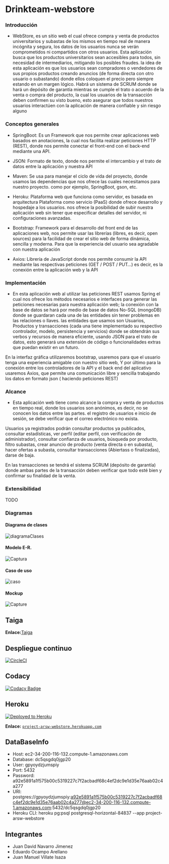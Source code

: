 # Drinkteam-webstore

### Introducción

- WebStore, es un sitio web el cual ofrece compra y venta de productos universitarios y subastas de los mismos en tiempo real de manera incógnita y segura, los datos de los usuarios nunca se verán comprometidos ni compartidos con otros usuarios. Esta aplicación busca que los productos universitarios sean accesibles para todos, sin necesidad de intermediarios, mitigando los posibles fraudes. la idea de esta aplicación es que los usuarios sean compradores o vendedores de sus propios productos creando anuncios (de forma directa con otro usuario o subastando) donde ellos coloquen el precio pero siempre estando en un margen lógico. Habrá un sistema de SCRUM donde se hará un depósito de garantía mientras se cumple el trato o acuerdo de la venta o compra del producto, la cual los usuarios de la transacción deben confirmen su visto bueno, esto asegurar que todos nuestros usuarios interactúen con la aplicación de manera confiable y sin riesgo alguno

### Conceptos generales

- SpringBoot: Es un Framework que nos permite crear aplicaciones web basados en anotaciones, la cual nos facilita realizar peticiones HTTP (REST), donde nos permite conectar el front-end con el back-end mediante una API.

- JSON: Formato de texto, donde nos permite el intercambio y el trato de datos entre la aplicación y nuestra API 

- Maven: Se usa para manejar el ciclo de vida del proyecto, donde usamos las dependencias que nos ofrece las cuales necesitamos para nuestro proyecto. como por ejemplo, SpringBoot, gson, etc.

- Heroku: Plataforma web que funciona como servidor, es basada en arquitectura Plataforma como servicio (PaaS) donde ofrece desarrollo y hospedaje a los usuarios. nos ofrece la posibilidad de subir nuestra aplicación web sin tener que especificar detalles del servidor, ni configuraciones avanzadas.

- Bootstrap: Framework para el desarrollo del front end de las aplicaciones web, nos permite usar las librerías (libres, es decir, open sources)  para la facilidad de crear el sitio web de forma dinámica, sencilla y moderna. Para que la experiencia del usuario sea agradable con nuestra aplicación

- Axios: Librería de JavaScript donde nos permite consumir la API mediante las respectivas peticiones (GET / POST / PUT…) es decir, es la conexión entre la aplicación web y la API

### Implementación

- En esta aplicación web al utilizar las peticiones REST usamos Spring el cual nos ofrece los métodos necesarios e interfaces para generar las peticiones necesarias para nuestra aplicación web; la conexión con la base de datos se hará por medio de base de datos No-SQL (mongoDB) donde se guardaran cada una de las entidades sin tener problemas en las relaciones o llaves. las entidades que usamos son Usuarios, Productos y transacciones (cada una tiene implementado su respectivo controlador, modelo, persistencia y servicios) donde se obtendrán sus verbos y recursos de manera eficiente, usando JSON para el trato de datos, esto generará una extensión de código o funcionalidades extras que puedan existir en un futuro.

En la interfaz gráfica utilizaremos bootstrap, usaremos para que el usuario tenga una experiencia amigable con nuestro sitio web, Y por último para la conexión entre los controladores de la API y el back end del aplicativo usaremos Axios, que permite una comunicación libre y sencilla trabajando  los datos en formato json ( haciendo peticiones REST)

### Alcance

- Esta aplicación web tiene como alcance la compra y venta de productos en tiempo real, donde los usuarios son anónimos, es decir, no se conocen los datos entre las partes. el registro de usuarios e inicio de sesión, se debe verificar que el correo electrónico no exista.

Usuarios ya registrados podrán consultar productos ya publicados, consultar estadísticas, ver perfil (editar perfil, con verificación de administrador), consultar confianza de usuarios, búsqueda por producto, filtro subastas,  crear anuncio de producto (venta directa o en subasta), hacer ofertas a subasta, consultar transacciones (Abiertass o finalizadas), darse de baja.

En las transacciones se tendrá el sistema SCRUM (depósito de garantía) donde ambas partes de la transacción deben verificar que todo esté bien y confirmar su finalidad de la venta.


### Extensibilidad

   TODO


### Diagramas

#### Diagrama de clases

![diagramaClases](https://user-images.githubusercontent.com/44879884/74988712-8c652100-540c-11ea-86bf-850ddb667c97.PNG)

#### Modelo E-R.

![Captura](https://user-images.githubusercontent.com/53972469/76265331-37117800-6232-11ea-9409-2591c44a85f2.PNG)

#### Caso de uso

![caso](https://user-images.githubusercontent.com/44879884/74989135-99364480-540d-11ea-9d76-4ef2299c4e1f.PNG)

#### Mockup

![Capture](https://user-images.githubusercontent.com/53972469/75044637-fd99e800-548f-11ea-8c26-4d4f74d427ce.PNG)

## Taiga
**Enlace:**[Taiga](https://tree.taiga.io/project/villate13-drinkteam-arsw/timeline)

## Despliegue continuo

[![CircleCI](https://circleci.com/gh/DrinkTeam-Project-Arsw/drinkteam-webstore.svg?style=svg)](https://circleci.com/gh/DrinkTeam-Project-Arsw/drinkteam-webstore)

## Codacy

[![Codacy Badge](https://api.codacy.com/project/badge/Grade/ad2af9350d84404d80b3aee9064be5fe)](https://www.codacy.com/gh/DrinkTeam-Project-Arsw/drinkteam-webstore?utm_source=github.com&amp;utm_medium=referral&amp;utm_content=DrinkTeam-Project-Arsw/drinkteam-webstore&amp;utm_campaign=Badge_Grade)

## Heroku

[![Deployed to Heroku](https://www.herokucdn.com/deploy/button.png)](https://project-arsw-webstore.herokuapp.com/index.html)

**Enlace:** [`project-arsw-webstore.herokuapp.com`](https://project-arsw-webstore.herokuapp.com)

## DataBaseInfo
- Host: ec2-34-200-116-132.compute-1.amazonaws.com
- Database: dc5qsgdq0jgp20
- User: gpyoydzjumspiy
- Port: 5432
- Password: a92e5891a1f575b00c5319227c7f2acbadf68c4ef2dc9e1d35e76aab02c4a277
- URI: postgres://gpyoydzjumspiy:a92e5891a1f575b00c5319227c7f2acbadf68c4ef2dc9e1d35e76aab02c4a277@ec2-34-200-116-132.compute-1.amazonaws.com:5432/dc5qsgdq0jgp20
- Heroku CLI: heroku pg:psql postgresql-horizontal-84837 --app project-arsw-webstore

## Integrantes
  - Juan David Navarro Jimenez
  - Eduardo Ocampo Arellano
  - Juan Manuel Villate Isaza
